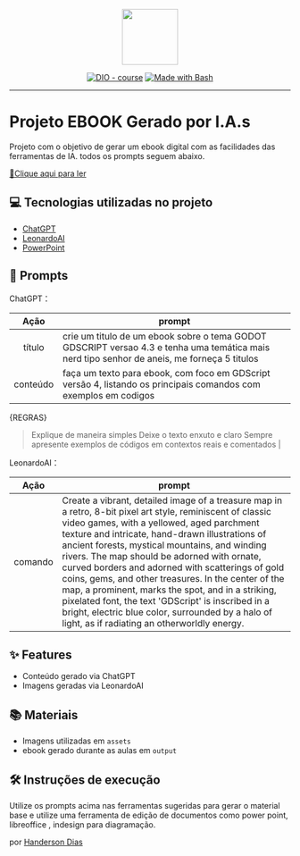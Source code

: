 <p align="center">
    <img width="100" src=".github/assets/banner.png">
</p>


<p align="center">
<a href="https://dio.me/"><img src="https://img.shields.io/badge/DIO-Course-28DA77?logo=youtube" alt="DIO - course"></a>
<a href="https://www.gnu.org/software/bash/" title="Go to Bash homepage"><img src="https://img.shields.io/badge/Prompt-Project-blue?logo=gnu-bash&amp;logoColor=white" alt="Made with Bash"></a></p>

-------



# Projeto EBOOK Gerado por I.A.s


Projeto com o objetivo de gerar um ebook digital com as facilidades das ferramentas de IA. todos os prompts
seguem abaixo.

<a href="https://github.com/handersongodias/prompts-recipe-to-create-a-ebook" title="View PDF now"> 📕Clique aqui para ler</a>

## 💻 Tecnologias utilizadas no projeto

- [ChatGPT](https://chat.openai.com/) 
- [LeonardoAI](https://leonardo.ai/)
- [PowerPoint](https://www.microsoft.com/en/microsoft-365/powerpoint)

## 🧠 Prompts


ChatGPT：

|   Ação   | prompt                                                                                                                                                                                                                                                                         |
| :------: | ------------------------------------------------------------------------------------------------------------------------------------------------------------------------------------------------------------------------------------------------------------------------------ |
|  título  |crie um titulo de um ebook sobre o tema GODOT GDSCRIPT versao 4.3 e tenha uma temática mais nerd tipo senhor de aneis, me forneça 5 titulos                                                |
| conteúdo | faça um texto para ebook, com foco em GDScript versão 4, listando os principais comandos com exemplos em codigos

{REGRAS}
>Explique de maneira simples
>Deixe o texto enxuto e claro
>Sempre apresente exemplos de códigos em contextos reais e comentados |


LeonardoAI：

|  Ação  | prompt                                                                                 |
| :----: | -------------------------------------------------------------------------------------- |
| comando | Create a vibrant, detailed image of a treasure map in a retro, 8-bit pixel art style, reminiscent of classic video games, with a yellowed, aged parchment texture and intricate, hand-drawn illustrations of ancient forests, mystical mountains, and winding rivers. The map should be adorned with ornate, curved borders and adorned with scatterings of gold coins, gems, and other treasures. In the center of the map, a prominent, marks the spot, and in a striking, pixelated font, the text 'GDScript' is inscribed in a bright, electric blue color, surrounded by a halo of light, as if radiating an otherworldly energy.|

## ✨ Features

- Conteúdo gerado via ChatGPT
- Imagens geradas via LeonardoAI

## 📚 Materiais

- Imagens utilizadas em `assets`
- ebook gerado durante as aulas em `output`

## 🛠️ Instruções de execução

Utilize os prompts acima nas ferramentas sugeridas para gerar o material base e utilize uma ferramenta de edição de documentos como power point, libreoffice , indesign para diagramação.

por [Handerson Dias](https://github.com/handersongodias)
